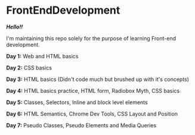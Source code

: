 # FrontEndDevelopment

***Hello!!***

I'm maintaining this repo solely for the purpose of learning Front-end development.

**Day 1:** Web and HTML basics

**Day 2:** CSS basics

**Day 3:** HTML basics (Didn't code much but brushed up with it's concepts)

**Day 4:** HTML basics practice, HTML form, Radiobox Myth, CSS basics

**Day 5:** Classes, Selectors, Inline and block level elements

**Day 6:** HTML Semantics, Chrome Dev Tools, CSS Layout and Position

**Day 7:** Pseudo Classes, Pseudo Elements and Media Queries
